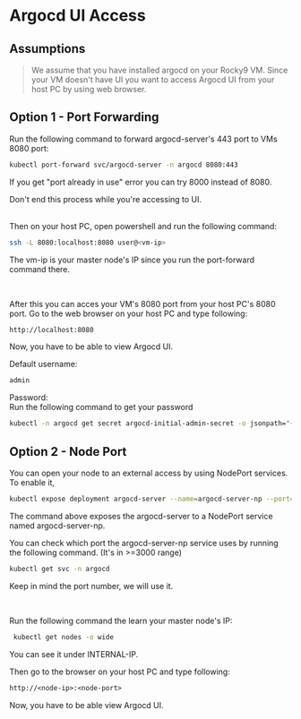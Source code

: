 # Argocd UI Access
## Assumptions
> We assume that you have installed argocd on your Rocky9 VM. Since your VM doesn't have UI you want to access Argocd UI from your host PC by using web browser.

## Option 1 - Port Forwarding

Run the following command to forward argocd-server's 443 port to VMs 8080 port:
```bash
kubectl port-forward svc/argocd-server -n argocd 8080:443
```
If you get "port already in use" error you can try 8000 instead of 8080.

Don't end this process while you're accessing to UI.  
<br>

Then on your host PC, open powershell and run the following command:
```bash
ssh -L 8080:localhost:8080 user@<vm-ip>
```
The vm-ip is your master node's IP since you run the port-forward command there.  

<br>

After this you can acces your VM's 8080 port from your host PC's 8080 port. Go to the web browser on your host PC and type following:
```txt
http://localhost:8080
```

Now, you have to be able to view Argocd UI.

Default username:
```txt
admin
```
Password:  
Run the following command to get your password
```bash
kubectl -n argocd get secret argocd-initial-admin-secret -o jsonpath="{.data.password}" | base64 --decode ; echo
```


## Option 2 - Node Port
You can open your node to an external access by using NodePort services. To enable it,

```bash
kubectl expose deployment argocd-server --name=argocd-server-np --port=80 --target-port=8080 --type=NodePort --namespace=argocd 
```
The command above exposes the argocd-server to a NodePort service named argocd-server-np.


You can check which port the argocd-server-np service uses by running the following command. (It's in >=3000 range)
```bash
kubectl get svc -n argocd
```
Keep in mind the port number, we will use it.

<br>

Run the following command the learn your master node's IP:
```bash
 kubectl get nodes -o wide
```
You can see it under INTERNAL-IP.

Then go to the browser on your host PC and type following:
```txt
http://<node-ip>:<node-port>
```

Now, you have to be able view Argocd UI.



